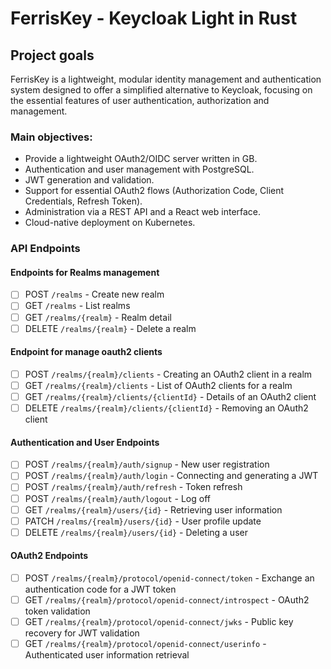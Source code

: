 # FerrisKey - Keycloak Light in Rust

## Project goals

FerrisKey is a lightweight, modular identity management and authentication system designed to offer a simplified alternative to Keycloak, focusing on the essential features of user authentication, authorization and management.

### Main objectives:

- Provide a lightweight OAuth2/OIDC server written in GB.
- Authentication and user management with PostgreSQL.
- JWT generation and validation.
- Support for essential OAuth2 flows (Authorization Code, Client Credentials, Refresh Token).
- Administration via a REST API and a React web interface.
- Cloud-native deployment on Kubernetes.



### API Endpoints


#### Endpoints for Realms management

- [ ] POST `/realms` - Create new realm
- [ ] GET `/realms` - List realms
- [ ] GET `/realms/{realm}` - Realm detail
- [ ] DELETE `/realms/{realm}` - Delete a realm

#### Endpoint for manage oauth2 clients

- [ ] POST `/realms/{realm}/clients` - Creating an OAuth2 client in a realm
- [ ] GET `/realms/{realm}/clients` - List of OAuth2 clients for a realm
- [ ] GET `/realms/{realm}/clients/{clientId}` - Details of an OAuth2 client
- [ ] DELETE `/realms/{realm}/clients/{clientId}` - Removing an OAuth2 client

#### Authentication and User Endpoints

- [ ] POST `/realms/{realm}/auth/signup` - New user registration
- [ ] POST `/realms/{realm}/auth/login` - Connecting and generating a JWT
- [ ] POST `/realms/{realm}/auth/refresh` - Token refresh
- [ ] POST `/realms/{realm}/auth/logout` - Log off
- [ ] GET `/realms/{realm}/users/{id}` - Retrieving user information
- [ ] PATCH `/realms/{realm}/users/{id}` - User profile update
- [ ] DELETE `/realms/{realm}/users/{id}` - Deleting a user

#### OAuth2 Endpoints

- [ ] POST `/realms/{realm}/protocol/openid-connect/token` - Exchange an authentication code for a JWT token
- [ ] GET `/realms/{realm}/protocol/openid-connect/introspect` - OAuth2 token validation
- [ ] GET `/realms/{realm}/protocol/openid-connect/jwks` - Public key recovery for JWT validation
- [ ] GET `/realms/{realm}/protocol/openid-connect/userinfo` - Authenticated user information retrieval